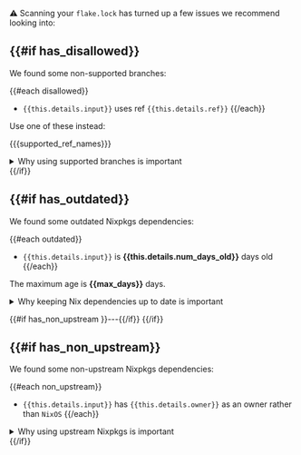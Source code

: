 :warning: Scanning your `flake.lock` has turned up a few issues we recommend looking into:

{{#if has_disallowed}}
---

We found some non-supported branches:

{{#each disallowed}}
* `{{this.details.input}}` uses ref `{{this.details.ref}}`
{{/each}}

Use one of these instead:

{{{supported_ref_names}}}

<details>
  <summary>Why using supported branches is important</summary>
  Insert info here.
</details>
{{/if}}

{{#if has_outdated}}
---

We found some outdated Nixpkgs dependencies:

{{#each outdated}}
* `{{this.details.input}}` is **{{this.details.num_days_old}}** days old
{{/each}}

The maximum age is **{{max_days}}** days.

<details>
  <summary>Why keeping Nix dependencies up to date is important</summary>
  Insert info here.
</details>

{{#if has_non_upstream }}---{{/if}}
{{/if}}

{{#if has_non_upstream}}
---

We found some non-upstream Nixpkgs dependencies:

{{#each non_upstream}}
* `{{this.details.input}}` has `{{this.details.owner}}` as an owner rather than `NixOS`
{{/each}}

<details>
  <summary>Why using upstream Nixpkgs is important</summary>
  Insert info here.
</details>
{{/if}}

